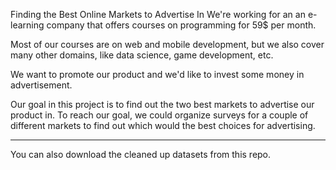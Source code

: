 Finding the Best Online Markets to Advertise In
We're working for an an e-learning company that offers courses on programming for 59$ per month.

Most of our courses are on web and mobile development, but we also cover many other domains, like data science, game development, etc.

We want to promote our product and we'd like to invest some money in advertisement.

Our goal in this project is to find out the two best markets to advertise our product in.
To reach our goal, we could organize surveys for a couple of different markets to find out which would the best choices for advertising.

---
You can also download the cleaned up datasets from this repo.
